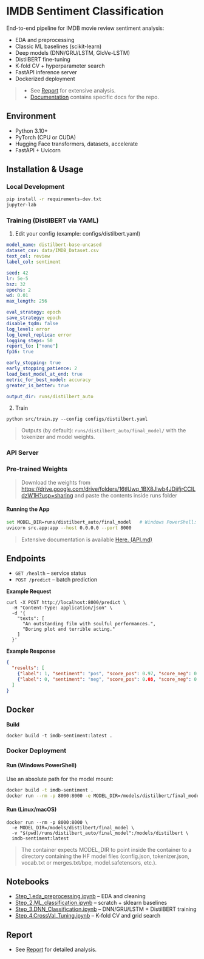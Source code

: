 # IMDB Sentiment Classification

End-to-end pipeline for IMDB movie review sentiment analysis:
- EDA and preprocessing
- Classic ML baselines (scikit-learn)
- Deep models (DNN/GRU/LSTM, GloVe-LSTM)
- DistilBERT fine-tuning
- K-fold CV + hyperparameter search
- FastAPI inference server
- Dockerized deployment

> - See [Report](REPORT.md) for extensive analysis.
> - [Documentation](/documentation) contains specific docs for the repo.


## Environment

- Python 3.10+
- PyTorch (CPU or CUDA)
- Hugging Face transformers, datasets, accelerate
- FastAPI + Uvicorn

## Installation & Usage

### Local Development
```bash
pip install -r requirements-dev.txt
jupyter-lab
```

### Training (DistilBERT via YAML)
1. Edit your config (example: configs/distilbert.yaml)

```yaml
model_name: distilbert-base-uncased
dataset_csv: data/IMDB_Dataset.csv
text_col: review
label_col: sentiment

seed: 42
lr: 5e-5
bsz: 32
epochs: 2
wd: 0.01
max_length: 256

eval_strategy: epoch
save_strategy: epoch
disable_tqdm: false
log_level: error
log_level_replica: error
logging_steps: 50
report_to: ["none"]
fp16: true

early_stopping: true
early_stopping_patience: 2
load_best_model_at_end: true
metric_for_best_model: accuracy
greater_is_better: true

output_dir: runs/distilbert_auto
```
2. Train

```shell
python src/train.py --config configs/distilbert.yaml
```
> Outputs (by default): `runs/distilbert_auto/final_model/` with the tokenizer and model weights.


### API Server

### Pre-trained Weights 
> Download the weights from https://drive.google.com/drive/folders/16tlUwq_1BX8Jlwb4JDjjfjrCCILdzW1H?usp=sharing and paste the contents inside runs folder

#### Running the App

```bash
set MODEL_DIR=runs/distilbert_auto/final_model   # Windows PowerShell: $env:MODEL_DIR="..."
uvicorn src.app:app --host 0.0.0.0 --port 8000
```

> Extensive documentation is available [Here. (API.md)](/documentation/api.md)

## Endpoints

- `GET /health` – service status
- `POST /predict` – batch prediction

**Example Request**
```commandline
curl -X POST http://localhost:8000/predict \
  -H "Content-Type: application/json" \
  -d '{
    "texts": [
      "An outstanding film with soulful performances.",
      "Boring plot and terrible acting."
    ]
  }'
```
**Example Response**
```json
{
  "results": [
    {"label": 1, "sentiment": "pos", "score_pos": 0.97, "score_neg": 0.03},
    {"label": 0, "sentiment": "neg", "score_pos": 0.08, "score_neg": 0.92}
  ]
}
```

## Docker
**Build**
```shell
docker build -t imdb-sentiment:latest .
```

### Docker Deployment
#### Run (Windows PowerShell)
Use an absolute path for the model mount:
```bash
docker build -t imdb-sentiment .
docker run --rm -p 8000:8000 -e MODEL_DIR=/models/distilbert/final_model -v "{{YOUR_PROJECT_ROOT}}/runs/distilbert_auto/":/models/distilbert imdb-sentiment:latest
```
#### Run (Linux/macOS)
```shell
docker run --rm -p 8000:8000 \
  -e MODEL_DIR=/models/distilbert/final_model \
  -v "$(pwd)/runs/distilbert_auto/final_model":/models/distilbert \
  imdb-sentiment:latest
```
> The container expects MODEL_DIR to point inside the container to a directory containing the HF model files (config.json, tokenizer.json, vocab.txt or merges.txt/bpe, model.safetensors, etc.).

## Notebooks
- [Step_1.eda_preprocessing.ipynb](/notebooks/Step_1.eda_preprocessing.ipynb) – EDA and cleaning
- [Step_2.ML_classification.ipynb](/notebooks/Step_2.ML_classification.ipynb) – scratch + sklearn baselines
- [Step_3.DNN_Classification.ipynb](/notebooks/Step_3.DNN_Classification.ipynb) – DNN/GRU/LSTM + DistilBERT training
- [Step_4.CrossVal_Tuning.ipynb](/notebooks/Step_4.CrossVal_Tuning.ipynb) – K-fold CV and grid search

## Report
- See [Report](REPORT.md) for detailed analysis.